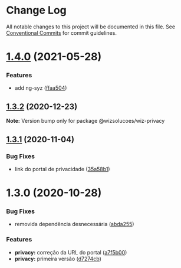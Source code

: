 # Change Log

All notable changes to this project will be documented in this file.
See [Conventional Commits](https://conventionalcommits.org) for commit guidelines.

# [1.4.0](https://github.com/wizsolucoes/syz/compare/@wizsolucoes/wiz-privacy@1.3.2...@wizsolucoes/wiz-privacy@1.4.0) (2021-05-28)


### Features

* add ng-syz ([ffaa504](https://github.com/wizsolucoes/syz/commit/ffaa504bf384fa7d557c0b1f37ab2fbc17b2ecf3))





## [1.3.2](https://github.com/wizsolucoes/syz/compare/@wizsolucoes/wiz-privacy@1.3.1...@wizsolucoes/wiz-privacy@1.3.2) (2020-12-23)

**Note:** Version bump only for package @wizsolucoes/wiz-privacy





## [1.3.1](https://github.com/wizsolucoes/syz/compare/@wizsolucoes/wiz-privacy@1.3.0...@wizsolucoes/wiz-privacy@1.3.1) (2020-11-04)


### Bug Fixes

* link do portal de privacidade ([35a58b1](https://github.com/wizsolucoes/syz/commit/35a58b1c2e3ff6eeae065f487d97a7defea30198))





# 1.3.0 (2020-10-28)


### Bug Fixes

* removida dependência desnecessária ([abda255](https://github.com/wizsolucoes/syz/commit/abda255ed32bfe4b78cb83adffaf0aa6b4d36b95))


### Features

* **privacy:** correção da URL do portal ([a7f5b00](https://github.com/wizsolucoes/syz/commit/a7f5b00fe8397ef0558f0ee72e5b7f8611e0e4dd))
* **privacy:** primeira versão ([d7274cb](https://github.com/wizsolucoes/syz/commit/d7274cbb4b58fd5ef02355cd3b7d0f45e2a997aa))
